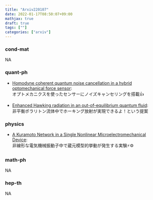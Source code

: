 ```yaml
---
title: "Arxiv220107"
date: 2022-01-17T08:50:07+09:00
mathjax: true
draft: true
tags: [""]
categories: ["arxiv"]
---
```

### cond-mat
NA


### quant-ph
- [Homodyne coherent quantum noise cancellation in a hybrid optomechanical force sensor](https://arxiv.org/abs/2201.02592):  
オプトメカニクスを使ったセンサーにノイズキャンセリングを搭載👍

- [Enhanced Hawking radiation in an out-of-equilibrium quantum fluid](https://arxiv.org/abs/2201.02038):  
非平衡ポラリトン流体中でホーキング放射が実現できるよ！という提案


### physics
- [A Kuramoto Network in a Single Nonlinear Microelectromechanical Device](https://arxiv.org/abs/2201.01913):  
非線形な電気機械振動子中で蔵元模型的挙動が発生する実験⚡️⚙


### math-ph
NA


### hep-th
NA